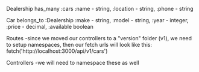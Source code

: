 Dealership
has_many :cars
:name - string, :location - string, :phone - string


Car
belongs_to :Dealership
:make - string, :model - string, :year - integer, :price - decimal, :available boolean


Routes
  -since we moved our controllers to a "version" folder (v1), we need to setup namespaces, then our fetch urls will
   look like this: fetch('http://localhost:3000/api/v1/cars')

Controllers
  -we will need to namespace these as well
